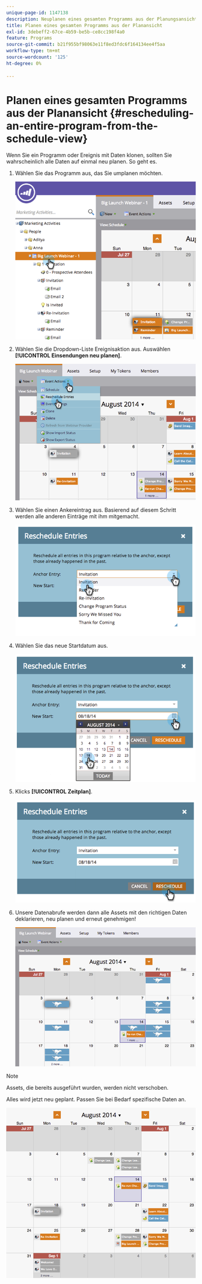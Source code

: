 ```yaml
---
unique-page-id: 1147138
description: Neuplanen eines gesamten Programms aus der Planungsansicht - Marketo-Dokumente - Produktdokumentation
title: Planen eines gesamten Programms aus der Planansicht
exl-id: 3debeff2-67ce-4b59-be5b-ce8cc198f4a0
feature: Programs
source-git-commit: b21f955bf98063e11f8ed3fdc6f164134ee4f5aa
workflow-type: tm+mt
source-wordcount: '125'
ht-degree: 0%

---
```


# Planen eines gesamten Programms aus der Planansicht {#rescheduling-an-entire-program-from-the-schedule-view}

Wenn Sie ein Programm oder Ereignis mit Daten klonen, sollten Sie wahrscheinlich alle Daten auf einmal neu planen. So geht es.

1. Wählen Sie das Programm aus, das Sie umplanen möchten.

   ![](assets/image2014-9-23-15-3a15-3a18.png)

1. Wählen Sie die Dropdown-Liste Ereignisaktion aus. Auswählen **[!UICONTROL Einsendungen neu planen]**.

   ![](assets/image2014-9-23-15-3a15-3a53.png)

1. Wählen Sie einen Ankereintrag aus. Basierend auf diesem Schritt werden alle anderen Einträge mit ihm mitgemacht.

   ![](assets/image2014-9-23-15-3a18-3a23.png)

1. Wählen Sie das neue Startdatum aus.

   ![](assets/image2014-9-23-15-3a18-3a37.png)

1. Klicks **[!UICONTROL Zeitplan]**.

   ![](assets/image2014-9-23-15-3a18-3a54.png)

1. Unsere Datenabrufe werden dann alle Assets mit den richtigen Daten deklarieren, neu planen und erneut genehmigen!

   ![](assets/image2014-9-23-15-3a19-3a1.png)

>[!NOTE]
>
>Assets, die bereits ausgeführt wurden, werden nicht verschoben.

Alles wird jetzt neu geplant. Passen Sie bei Bedarf spezifische Daten an.

![](assets/image2014-9-23-15-3a19-3a58.png)
